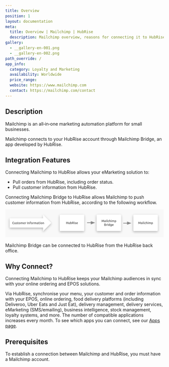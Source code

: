 ```yaml
---
title: Overview
position: 1
layout: documentation
meta:
  title: Overview | Mailchimp | HubRise
  description: Mailchimp overview, reasons for connecting it to HubRise and summary of integrated features. Synchronise data between your EPOS and your apps.
gallery:
  - __gallery-en-001.png
  - __gallery-en-002.png
path_override: /
app_info:
  category: Loyalty and Marketing
  availability: Worldwide
  price_range:
  website: https://www.mailchimp.com
  contact: https://mailchimp.com/contact
---
```


## Description

Mailchimp is an all‑in‑one marketing automation platform for small businesses.

Mailchimp connects to your HubRise account through Mailchimp Bridge, an app developed by HubRise.

## Integration Features

Connecting Mailchimp to HubRise allows your eMarketing solution to:

- Pull orders from HubRise, including order status.
- Pull customer information from HubRise.

Connecting Mailchimp Bridge to HubRise allows Mailchimp to push customer information from HubRise, according to the following workflow.

![Mailchimp Bridge Workflow](../images/007-en-2x-connection-diagram.png)

Mailchimp Bridge can be connected to HubRise from the HubRise back office.

## Why Connect?

Connecting Mailchimp to HubRise keeps your Mailchimp audiences in sync with your online ordering and EPOS solutions.

Via HubRise, synchronise your menu, your customer and order information with your EPOS, online ordering, food delivery platforms (including Deliveroo, Uber Eats and Just Eat), delivery management, delivery services, eMarketing (SMS/emailing), business intelligence, stock management, loyalty systems, and more. The number of compatible applications increases every month. To see which apps you can connect, see our [Apps page](/apps).

## Prerequisites

To establish a connection between Mailchimp and HubRise, you must have a Mailchimp account.
